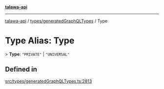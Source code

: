 [**talawa-api**](../../../README.md)

***

[talawa-api](../../../modules.md) / [types/generatedGraphQLTypes](../README.md) / Type

# Type Alias: Type

\> **Type**: `"PRIVATE"` \| `"UNIVERSAL"`

## Defined in

[src/types/generatedGraphQLTypes.ts:2813](https://github.com/PalisadoesFoundation/talawa-api/blob/5c5b29a0ea487bda8306089fe128f43f3be29f94/src/types/generatedGraphQLTypes.ts#L2813)
